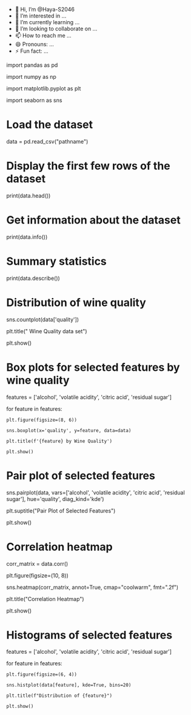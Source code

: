 - 👋 Hi, I’m @Haya-S2046
- 👀 I’m interested in ...
- 🌱 I’m currently learning ...
- 💞️ I’m looking to collaborate on ...
- 📫 How to reach me ...
- 😄 Pronouns: ...
- ⚡ Fun fact: ...

<!---
Haya-S2046/Haya-S2046 is a ✨ special ✨ repository because its `README.md` (this file) appears on your GitHub profile.
You can click the Preview link to take a look at your changes.
--->import pandas as pd

import numpy as np

import matplotlib.pyplot as plt

import seaborn as sns

# Load the dataset

data = pd.read_csv("pathname")

# Display the first few rows of the dataset

print(data.head())

# Get information about the dataset

print(data.info())

# Summary statistics

print(data.describe())

# Distribution of wine quality

sns.countplot(data['quality'])

plt.title(" Wine Quality data set")

plt.show()

# Box plots for selected features by wine quality

features = ['alcohol', 'volatile acidity', 'citric acid', 'residual sugar']

for feature in features:

    plt.figure(figsize=(8, 6))

    sns.boxplot(x='quality', y=feature, data=data)

    plt.title(f'{feature} by Wine Quality')

    plt.show()

# Pair plot of selected features

sns.pairplot(data, vars=['alcohol', 'volatile acidity', 'citric acid', 'residual sugar'], hue='quality', diag_kind='kde')

plt.suptitle("Pair Plot of Selected Features")

plt.show()

# Correlation heatmap

corr_matrix = data.corr()

plt.figure(figsize=(10, 8))

sns.heatmap(corr_matrix, annot=True, cmap="coolwarm", fmt=".2f")

plt.title("Correlation Heatmap")

plt.show()

# Histograms of selected features

features = ['alcohol', 'volatile acidity', 'citric acid', 'residual sugar']

for feature in features:

    plt.figure(figsize=(6, 4))

    sns.histplot(data[feature], kde=True, bins=20)

    plt.title(f"Distribution of {feature}")

    plt.show()




